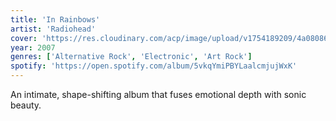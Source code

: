 ```yaml
---
title: 'In Rainbows'
artist: 'Radiohead'
cover: 'https://res.cloudinary.com/acp/image/upload/v1754189209/4a08086d-e201-4812-80e4-37eae50314d4.png'
year: 2007
genres: ['Alternative Rock', 'Electronic', 'Art Rock']
spotify: 'https://open.spotify.com/album/5vkqYmiPBYLaalcmjujWxK'
---
```


An intimate, shape-shifting album that fuses emotional depth with sonic beauty.
